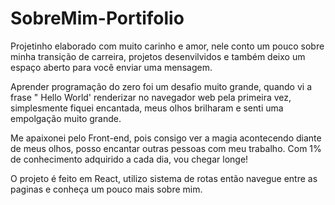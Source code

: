 # SobreMim-Portifolio

Projetinho elaborado com muito carinho e amor, nele conto um pouco sobre minha transição de carreira, projetos desenvilvidos e também deixo um espaço aberto para você enviar uma mensagem.

Aprender programação do zero foi um desafio muito grande, quando vi a frase " Hello World' renderizar no navegador web pela primeira vez, simplesmente fiquei encantada, meus olhos brilharam e senti uma empolgação muito grande.

Me apaixonei pelo Front-end, pois consigo ver a magia acontecendo diante de meus olhos, posso encantar outras pessoas com meu trabalho. Com 1% de conhecimento adquirido a cada dia, vou chegar longe!   

O projeto é feito em React, utilizo sistema de rotas então navegue entre as paginas e conheça um pouco mais sobre mim. 

